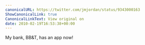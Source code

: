 ```yaml
---
canonicalURL: https://twitter.com/jmjordan/status/9343000163
ShowCanonicalLink: true
CanonicalLinkText: View original on
date: 2010-02-19T16:53:38+00:00
---
```

My bank, BB&T, has an app now!